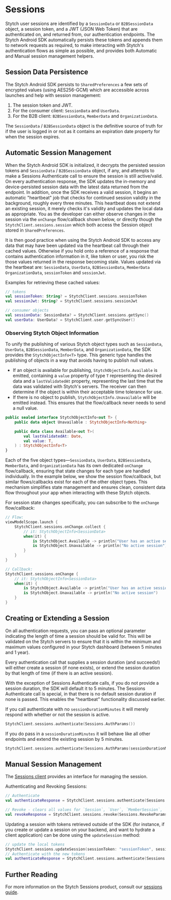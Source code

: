 # Sessions
Stytch user sessions are identified by a `SessionData` or `B2BSessionData` object, a session token, and a JWT (JSON Web Token) that are authenticated on, and returned from, our authentication endpoints. The Stytch Android SDK automatically persists these tokens and appends them to network requests as required, to make interacting with Stytch's authentication flows as simple as possible, and provides both Automatic and Manual session management helpers.

## Session Data Persistence
The Stytch Android SDK persists to `SharedPreferences` a few sets of encrypted values (using AES256-GCM) which are accessible across launches and help with session management:
1. The session token and JWT.
2. For the consumer client: `SessionData` and `UserData`.
3. For the B2B client: `B2BSessionData`, `MemberData` and `OrganizationData`.

The `SessionData` / `B2BSessionData` object is the definitive source of truth for if the user is logged in or not as it contains an expiration date property for when the session expires.

## Automatic Session Management
When the Stytch Android SDK is initialized, it decrypts the persisted session tokens and `SessionData` / `B2BSessionData` object, if any, and attempts to make a Sessions Authenticate call to ensure the session is still active/valid. On every authentication response, the SDK updates the in-memory and device-persisted session data with the latest data returned from the endpoint. In addition, once the SDK receives a valid session, it begins an automatic "heartbeat" job that checks for continued session validity in the background, roughly every three minutes. This heartbeat does not extend an existing session, it merely checks it's validity and updates the local data as appropriate. You as the developer can either observe changes in the session via the `onChange` flow/callback shown below, or directly though the `StytchClient.sessions.session` which both access the Session object stored in `SharedPreferences`.

It is then good practice when using the Stytch Android SDK to access any data that may have been updated via the heartbeat call through their cached values. Otherwise if you hold onto a reference of a response that contains authentication information in it, like token or user, you risk the those values returned in the response becoming stale. Values updated via the heartbeat are: `SessionData`, `UserData`, `B2BSessionData`, `MemberData` `OrganizationData`, `sessionToken` and  `sessionJwt`. 

Examples for retrieving these cached values:
```kotlin
// tokens
val sessionToken: String? = StytchClient.sessions.sessionToken
val sessionJwt: String? = StytchClient.sessions.sessionJwt

// consumer objects
val sessionData: SessionData? = StytchClient.sessions.getSync()
val userData: UserData? = StytchClient.user.getSyncUser()
```

### Observing Stytch Object Information

To unify the publishing of various Stytch object types such as `SessionData`, `UserData`, `B2BSessionData`, `MemberData`, and `OrganizationData`, the SDK provides the `StytchObjectInfo<T>` type. This generic type handles the publishing of objects in a way that avoids having to publish null values.
* If an object is available for publishing, `StytchObjectInfo.Available` is emitted, containing a `value` property of type `T` representing the desired data and a `lastValidatedAt` property, representing the last time that the data was validated with Stytch's servers. The receiver can then determine if the object is within their acceptable time tolerance for use.
* If there is no object to publish, `StytchObjectInfo.Unavailable` will be emitted instead. This ensures that the flow/callback never needs to send a null value.
```kotlin
public sealed interface StytchObjectInfo<out T> {
    public data object Unavailable : StytchObjectInfo<Nothing>

    public data class Available<out T>(
        val lastValidatedAt: Date,
        val value: T,
    ) : StytchObjectInfo<T>
}
```
Each of the five object types—`SessionData`, `UserData`, `B2BSessionData`, `MemberData`, and `OrganizationData` has its own dedicated `onChange` flow/callback, ensuring that state changes for each type are handled individually. In the example below, we show the session flow/callback, but similar flows/callbacks exist for each of the other object types. This mechanism simplifies state management and ensures clean, consistent data flow throughout your app when interacting with these Stytch objects.

For session state changes specifically, you can subscribe to the `onChange` flow/callback:
```kotlin
// Flow:
viewModelScope.launch {
    StytchClient.sessions.onChange.collect {
        // it: StytchObjectInfo<SessionData>
        when(it) {
            is StytchObject.Available -> println("User has an active session")
            is StytchObject.Unavailable -> println("No active session")
        }
    }
}

// Callback:
StytchClient.sessions.onChange {
    // it: StytchObjectInfo<SessionData>
    when(it) {
        is StytchObject.Available -> println("User has an active session")
        is StytchObject.Unavailable -> println("No active session")
    }
}
```
## Creating or Extending a Session
On all authentication requests, you can pass an optional parameter indicating the length of time a session should be valid for. This will be validated on the Stytch servers to ensure that it is within the minimum and maximum values configured in your Stytch dashboard (between 5 minutes and 1 year). 

Every authentication call that supplies a session duration (and succeeds!) will either create a session (if none exists), or extend the session duration by that length of time (if there is an active session).

With the exception of Sessions Authenticate calls, if you do not provide a session duration, the SDK will default it to 5 minutes. The Sessions Authenticate call is special, in that there is no default session duration if none is passed. This enables the "heartbeat" functionality discussed earlier. 

If you call authenticate with no `sessionDurationMinutes` it will merely respond with whether or not the session is active.
```kotlin
StytchClient.sessions.authenticate(Sessions.AuthParams())
```
If you do pass in a `sessionDurationMinutes` it will behave like all other endpoints and extend the existing session by 5 minutes.
```kotlin
StytchClient.sessions.authenticate(Sessions.AuthParams(sessionDurationMinutes = 5))
``` 

## Manual Session Management
The [Sessions client](../source/sdk/src/main/java/com/stytch/sdk/consumer/sessions/Sessions.kt) provides an interface for managing the session.

Authenticating and Revoking Sessions:
```kotlin
// Authenticate
val authenticateResponse = StytchClient.sessions.authenticate(Sessions.AuthParams())

// Revoke - clears all values for `Session`, `User`, `MemberSession`, `Member` `Organization`, `sessionToken` and  `sessionJwt`
val revokeResponse = StytchClient.sessions.revoke(Sessions.RevokeParams())
```
Updating a session with tokens retrieved outside of the SDK (for instance, if you create or update a session on your backend, and want to hydrate a client application) can be done using the `updateSession` method:
```kotlin
// update the local tokens
StytchClient.sessions.updateSession(sessionToken: "sessionToken", sessionJwt: "sessionJwt")
// Authenticate with the new tokens
val authenticateResponse = StytchClient.sessions.authenticate(Sessions.AuthParams())
```
## Further Reading
For more information on the Stytch Sessions product, consult our [sessions guide](https://stytch.com/docs/guides/sessions/using-sessions).